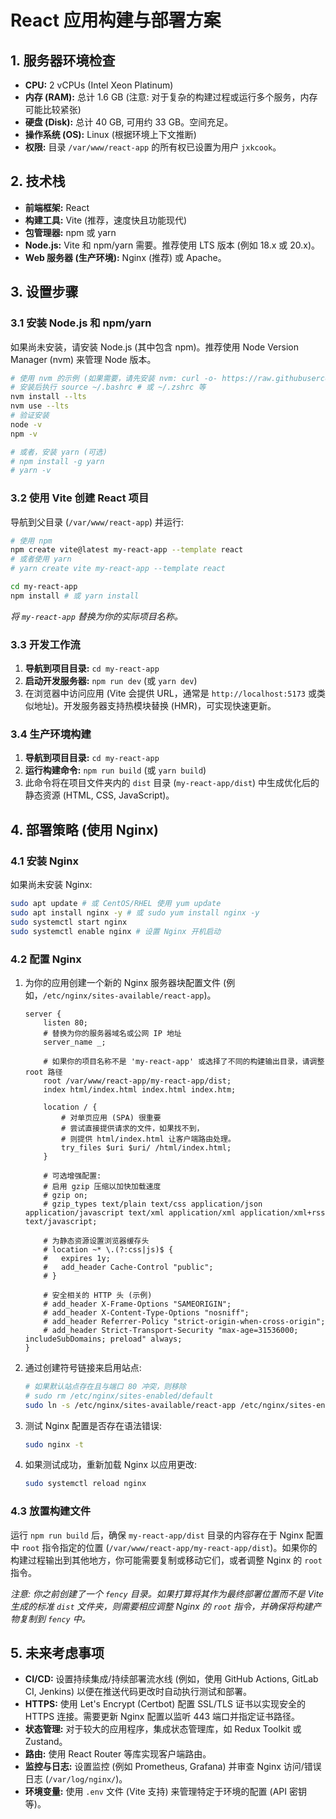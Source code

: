 # React 应用构建与部署方案

## 1. 服务器环境检查

*   **CPU:** 2 vCPUs (Intel Xeon Platinum)
*   **内存 (RAM):** 总计 1.6 GB (注意: 对于复杂的构建过程或运行多个服务，内存可能比较紧张)
*   **硬盘 (Disk):** 总计 40 GB, 可用约 33 GB。空间充足。
*   **操作系统 (OS):** Linux (根据环境上下文推断)
*   **权限:** 目录 `/var/www/react-app` 的所有权已设置为用户 `jxkcook`。

## 2. 技术栈

*   **前端框架:** React
*   **构建工具:** Vite (推荐，速度快且功能现代)
*   **包管理器:** npm 或 yarn
*   **Node.js:** Vite 和 npm/yarn 需要。推荐使用 LTS 版本 (例如 18.x 或 20.x)。
*   **Web 服务器 (生产环境):** Nginx (推荐) 或 Apache。

## 3. 设置步骤

### 3.1 安装 Node.js 和 npm/yarn

如果尚未安装，请安装 Node.js (其中包含 npm)。推荐使用 Node Version Manager (nvm) 来管理 Node 版本。

```bash
# 使用 nvm 的示例 (如果需要，请先安装 nvm: curl -o- https://raw.githubusercontent.com/nvm-sh/nvm/v0.39.7/install.sh | bash )
# 安装后执行 source ~/.bashrc # 或 ~/.zshrc 等
nvm install --lts
nvm use --lts
# 验证安装
node -v
npm -v

# 或者，安装 yarn (可选)
# npm install -g yarn
# yarn -v
```

### 3.2 使用 Vite 创建 React 项目

导航到父目录 (`/var/www/react-app`) 并运行:

```bash
# 使用 npm
npm create vite@latest my-react-app --template react
# 或者使用 yarn
# yarn create vite my-react-app --template react

cd my-react-app
npm install # 或 yarn install
```
*将 `my-react-app` 替换为你的实际项目名称。*

### 3.3 开发工作流

1.  **导航到项目目录:** `cd my-react-app`
2.  **启动开发服务器:** `npm run dev` (或 `yarn dev`)
3.  在浏览器中访问应用 (Vite 会提供 URL，通常是 `http://localhost:5173` 或类似地址)。开发服务器支持热模块替换 (HMR)，可实现快速更新。

### 3.4 生产环境构建

1.  **导航到项目目录:** `cd my-react-app`
2.  **运行构建命令:** `npm run build` (或 `yarn build`)
3.  此命令将在项目文件夹内的 `dist` 目录 (`my-react-app/dist`) 中生成优化后的静态资源 (HTML, CSS, JavaScript)。

## 4. 部署策略 (使用 Nginx)

### 4.1 安装 Nginx

如果尚未安装 Nginx:
```bash
sudo apt update # 或 CentOS/RHEL 使用 yum update
sudo apt install nginx -y # 或 sudo yum install nginx -y
sudo systemctl start nginx
sudo systemctl enable nginx # 设置 Nginx 开机启动
```

### 4.2 配置 Nginx

1.  为你的应用创建一个新的 Nginx 服务器块配置文件 (例如，`/etc/nginx/sites-available/react-app`)。

    ```nginx
    server {
        listen 80;
        # 替换为你的服务器域名或公网 IP 地址
        server_name _;

        # 如果你的项目名称不是 'my-react-app' 或选择了不同的构建输出目录，请调整 root 路径
        root /var/www/react-app/my-react-app/dist;
        index html/index.html index.html index.htm;

        location / {
            # 对单页应用 (SPA) 很重要
            # 尝试直接提供请求的文件，如果找不到，
            # 则提供 html/index.html 让客户端路由处理。
            try_files $uri $uri/ /html/index.html;
        }

        # 可选增强配置:
        # 启用 gzip 压缩以加快加载速度
        # gzip on;
        # gzip_types text/plain text/css application/json application/javascript text/xml application/xml application/xml+rss text/javascript;

        # 为静态资源设置浏览器缓存头
        # location ~* \.(?:css|js)$ {
        #   expires 1y;
        #   add_header Cache-Control "public";
        # }

        # 安全相关的 HTTP 头 (示例)
        # add_header X-Frame-Options "SAMEORIGIN";
        # add_header X-Content-Type-Options "nosniff";
        # add_header Referrer-Policy "strict-origin-when-cross-origin";
        # add_header Strict-Transport-Security "max-age=31536000; includeSubDomains; preload" always;
    }
    ```

2.  通过创建符号链接来启用站点:
    ```bash
    # 如果默认站点存在且与端口 80 冲突，则移除
    # sudo rm /etc/nginx/sites-enabled/default
    sudo ln -s /etc/nginx/sites-available/react-app /etc/nginx/sites-enabled/
    ```

3.  测试 Nginx 配置是否存在语法错误:
    ```bash
    sudo nginx -t
    ```

4.  如果测试成功，重新加载 Nginx 以应用更改:
    ```bash
    sudo systemctl reload nginx
    ```

### 4.3 放置构建文件

运行 `npm run build` 后，确保 `my-react-app/dist` 目录的内容存在于 Nginx 配置中 `root` 指令指定的位置 (`/var/www/react-app/my-react-app/dist`)。如果你的构建过程输出到其他地方，你可能需要复制或移动它们，或者调整 Nginx 的 `root` 指令。

*注意: 你之前创建了一个 `fency` 目录。如果打算将其作为最终部署位置而不是 Vite 生成的标准 `dist` 文件夹，则需要相应调整 Nginx 的 `root` 指令，并确保将构建产物复制到 `fency` 中。*

## 5. 未来考虑事项

*   **CI/CD:** 设置持续集成/持续部署流水线 (例如，使用 GitHub Actions, GitLab CI, Jenkins) 以便在推送代码更改时自动执行测试和部署。
*   **HTTPS:** 使用 Let's Encrypt (Certbot) 配置 SSL/TLS 证书以实现安全的 HTTPS 连接。需要更新 Nginx 配置以监听 443 端口并指定证书路径。
*   **状态管理:** 对于较大的应用程序，集成状态管理库，如 Redux Toolkit 或 Zustand。
*   **路由:** 使用 React Router 等库实现客户端路由。
*   **监控与日志:** 设置监控 (例如 Prometheus, Grafana) 并审查 Nginx 访问/错误日志 (`/var/log/nginx/`)。
*   **环境变量:** 使用 `.env` 文件 (Vite 支持) 来管理特定于环境的配置 (API 密钥等)。
